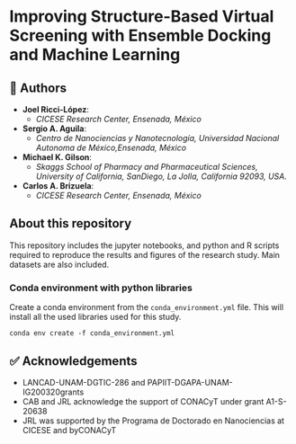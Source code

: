 # Improving Structure-Based Virtual Screening with Ensemble Docking and Machine Learning

## 👥 Authors 

- **Joel Ricci-López**: 
  - *CICESE Research Center, Ensenada, México*
- **Sergio A. Aguila**: 
  - *Centro de Nanociencias y Nanotecnología, Universidad Nacional Autonoma de México,Ensenada, México*
- **Michael K. Gilson**:
  - *Skaggs School of Pharmacy and Pharmaceutical Sciences, University of California, SanDiego, La Jolla, California 92093, USA.*
- **Carlos A. Brizuela**:
  - *CICESE Research Center, Ensenada, México*

## About this repository

This repository includes the jupyter notebooks, and python and R scripts required to reproduce the results and figures of the research study. Main datasets are also included.

### Conda environment with python libraries

Create a conda environment from the `conda_environment.yml` file. This will install all the used libraries used for this study.
```shell
conda env create -f conda_environment.yml
```

## ✅ Acknowledgements

- LANCAD-UNAM-DGTIC-286 and PAPIIT-DGAPA-UNAM-IG200320grants
- CAB  and  JRL  acknowledge  the  support  of  CONACyT  under  grant  A1-S-20638
- JRL  was  supported  by  the  Programa  de  Doctorado  en  Nanociencias  at  CICESE  and  byCONACyT

  